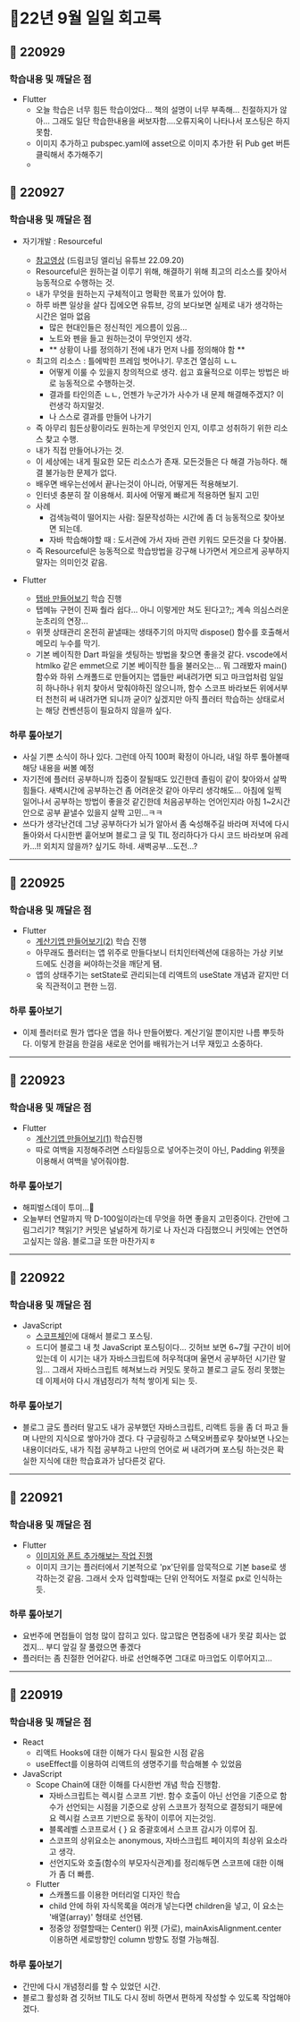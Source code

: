 # 🔅22년 9월 일일 회고록
## 🐤 220929
### 학습내용 및 깨달은 점
- Flutter
  - 오늘 학습은 너무 힘든 학습이었다... 책의 설명이 너무 부족해... 친절하지가 않아... 그래도 일단 학습한내용을 써보자함....오류지옥이 나타나서 포스팅은 하지 못함.
  - 이미지 추가하고 pubspec.yaml에 asset으로 이미지 추가한 뒤 Pub get 버튼 클릭해서 추가해주기
  - 

## 🐤 220927
### 학습내용 및 깨달은 점
- 자기개발 : Resourceful
  - [참고영상](https://youtu.be/Cl84bjVp5TI) (드림코딩 엘리님 유튜브 22.09.20)
  - Resourceful은 원하는걸 이루기 위해, 해결하기 위해 최고의 리소스를 찾아서 능동적으로 수행하는 것.
  - 내가 무엇을 원하는지 구체적이고 명확한 목표가 있어야 함.
  - 하루 바쁜 일상을 살다 집에오면 유튜브, 강의 보다보면 실제로 내가 생각하는 시간은 얼마 없음
    - 많은 현대인들은 정신적인 게으름이 있음...
    - 노트와 펜을 들고 원하는것이 무엇인지 생각.
    - ** 상황이 나를 정의하기 전에 내가 먼저 나를 정의해야 함 **
  - 최고의 리소스 : 틀에박힌 프레임 벗어나기. 무조건 열심히 ㄴㄴ
    - 어떻게 이룰 수 있을지 창의적으로 생각. 쉽고 효율적으로 이루는 방법은 바로 능동적으로 수행하는것.
    - 결과를 타인의존 ㄴㄴ, 언젠가 누군가가 사수가 내 문제 해결해주겠지? 이런생각 하지말것.
    - 나 스스로 결과를 만들어 나가기
  - 즉 아무리 힘든상황이라도 원하는게 무엇인지 인지, 이루고 성취하기 위한 리소스 찾고 수행.
  - 내가 직접 만들어나가는 것.
  - 이 세상에는 내게 필요한 모든 리소스가 존재. 모든것들은 다 해결 가능하다. 해결 불가능한 문제가 없다.
  - 배우면 배우는선에서 끝나는것이 아니라, 어떻게든 적용해보기.
  - 인터넷 충분히 잘 이용해서. 회사에 어떻게 빠르게 적용하면 될지 고민 
  - 사례
    - 검색능력이 떨어지는 사람: 질문작성하는 시간에 좀 더 능동적으로 찾아보면 되는데.
    - 자바 학습해야할 때 : 도서관에 가서 자바 관련 키워드 모든것을 다 찾아봄.
  - 즉 Resourceful은 능동적으로 학습방법을 강구해 나가면서 게으르게 공부하지 말자는 의미인것 같음.

- Flutter
  - [탭바 만들어보기](https://ryungom.tistory.com/103) 학습 진행
  - 탭메뉴 구현이 진짜 줠라 쉽다... 아니 이렇게만 쳐도 된다고?;; 계속 의심스러운 눈초리의 연장...
  - 위젯 상태관리 온전히 끝낼때는 생태주기의 마지막 dispose() 함수를 호출해서 메모리 누수를 막기.
  - 기본 베이직한 Dart 파일을 셋팅하는 방법을 찾으면 좋을것 같다. vscode에서 htmlko 같은 emmet으로 기본 베이직한 틀을 불러오는... 뭐 그래봤자 main() 함수와 하위 스캐폴드로 만들어지는 앱들만 써내려가면 되고 마크업처럼 일일히 하나하나 위치 찾아서 맞춰야하진 않으니까, 함수 스코프 바라보든 위에서부터 천천히 써 내려가면 되니까 굳이? 싶겠지만 아직 플러터 학습하는 상태로서는 해당 컨벤션등이 필요하지 않을까 싶다.

### 하루 톺아보기
- 사실 기쁜 소식이 하나 있다. 그런데 아직 100퍼 확정이 아니라, 내일 하루 톺아볼때 해당 내용을 써볼 예정
- 자기전에 플러터 공부하니까 집중이 잘될때도 있긴한데 졸림이 같이 찾아와서 살짝 힘들다. 새벽시간에 공부하는건 좀 어려운것 같아 아무리 생각해도... 아침에 일찍 일어나서 공부하는 방법이 좋을것 같긴한데 처음공부하는 언어인지라 아침 1~2시간 안으로 공부 끝낼수 있을지 살짝 고민...ㅋㅋ
- 쓰다가 생각난건데 그냥 공부하다가 뇌가 알아서 좀 숙성해주길 바라며 저녁에 다시 돌아와서 다시한번 훝어보며 블로그 글 및 TIL 정리하다가 다시 코드 바라보며 유레카...!! 외치지 않을까? 싶기도 하네. 새벽공부...도전...?
---


## 🐤 220925
### 학습내용 및 깨달은 점
- Flutter
  - [계산기앱 만들어보기(2)](https://ryungom.tistory.com/102) 학습 진행
  - 아무래도 플러터는 앱 위주로 만들다보니 터치인터렉션에 대응하는 가상 키보드에도 신경을 써야하는것을 깨닫게 됌.
  - 앱의 상태주기는 setState로 관리되는데 리액트의 useState 개념과 같지만 더욱 직관적이고 편한 느낌.

### 하루 톺아보기
  - 이제 플러터로 뭔가 앱다운 앱을 하나 만들어봤다. 계산기일 뿐이지만 나름 뿌듯하다. 이렇게 한걸음 한걸음 새로운 언어를 배워가는거 너무 재밌고 소중하다.

---
## 🐤 220923
### 학습내용 및 깨달은 점
- Flutter
  - [계산기앱 만들어보기(1)](https://ryungom.tistory.com/101) 학습진행
  - 따로 여백을 지정해주려면 스타일등으로 넣어주는것이 아닌, Padding 위젯을 이용해서 여백을 넣어줘야함.

### 하루 톺아보기
- 해피벌스데이 투미...🌈 
- 오늘부터 연말까지 딱 D-100일이라는데 무엇을 하면 좋을지 고민중이다. 간만에 그림그리기? 책읽기? 커밋은 널널하게 하기로 나 자신과 다짐했으니 커밋에는 연연하고싶지는 않음. 블로그글 또한 마찬가지ㅎ
---

## 🐤 220922
### 학습내용 및 깨달은 점
- JavaScript
  - [스코프체인](https://ryungom.tistory.com/100)에 대해서 블로그 포스팅.
  - 드디어 블로그 내 첫 JavaScript 포스팅이다... 깃허브 보면 6~7월 구간이 비어있는데 이 시기는 내가 자바스크립트에 허우적대며 울면서 공부하던 시기란 말임... 그래서 자바스크립트 헤쳐보느라 커밋도 못하고 블로그 글도 정리 못했는데 이제서야 다시 개념정리가 척척 쌓이게 되는 듯.

### 하루 톺아보기
- 블로그 글도 플러터 말고도 내가 공부했던 자바스크립트, 리액트 등을 좀 더 파고 들며 나만의 지식으로 쌓아가야 겠다. 다 구글링하고 스택오버플로우 찾아보면 나오는 내용이더라도, 내가 직접 공부하고 나만의 언어로 써 내려가며 포스팅 하는것은 확실한 지식에 대한 학습효과가 남다른것 같다.
---

## 🐤 220921
### 학습내용 및 깨달은 점
- Flutter
  - [이미지와 폰트 추가해보는 작업 진행](https://ryungom.tistory.com/99)
  - 이미지 크기는 플러터에서 기본적으로 'px'단위를 암묵적으로 기본 base로 생각하는것 같음. 그래서 숫자 입력할때는 단위 안적어도 저절로 px로 인식하는듯.
### 하루 톺아보기
 - 요번주에 면접들이 엄청 많이 잡히고 있다. 많고많은 면접중에 내가 못갈 회사는 없겠지... 부디 앞길 잘 풀렸으면 좋겠다
 - 플러터는 좀 친절한 언어같다. 바로 선언해주면 그대로 마크업도 이루어지고...
---

## 🐤 220919
### 학습내용 및 깨달은 점
- React
  - 리액트 Hooks에 대한 이해가 다시 필요한 시점 같음
  - useEffect를 이용하여 리액트의 생명주기를 학습해볼 수 있었음
- JavaScript
  - Scope Chain에 대한 이해를 다시한번 개념 학습 진행함.
    - 자바스크립트는 렉시컬 스코프 기반. 함수 호출이 아닌 선언을 기준으로 함수가 선언되는 시점을 기준으로 상위 스코프가 정적으로 결정되기 때문에 요 렉시컬 스코프 기반으로 동작이 이루어 지는것임.
    - 블록레벨 스코프로서 { } 요 중괄호에서 스코프 감시가 이루어 짐.
    - 스코프의 상위요소는 anonymous, 자바스크립트 페이지의 최상위 요소라고 생각.
    - 선언지도와 호출(함수의 부모자식관계)를 정리해두면 스코프에 대한 이해가 좀 더 빠름.
  - Flutter
    - 스캐폴드를 이용한 머터리얼 디자인 학습
    - child 안에 하위 자식목록을 여러개 넣는다면 children을 넣고, 이 요소는 '배열(array)' 형태로 선언됌.
    - 정중앙 정렬할때는 Center() 위젯 (가로), mainAxisAlignment.center 이용하면 세로방향인 column 방향도 정렬 가능해짐.
### 하루 톺아보기
- 간만에 다시 개념정리를 할 수 있었던 시간.
- 블로그 활성화 겸 깃허브 TIL도 다시 정비 하면서 편하게 작성할 수 있도록 작업해야겠다.
